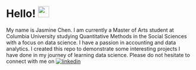 # Hello! <img src="https://raw.githubusercontent.com/MartinHeinz/MartinHeinz/master/wave.gif" width="30px">
My name is Jasmine Chen. I am currently a Master of Arts student at Columbia University studying Quantitative Methods in the Social Sciences with a focus on data science. I have a passion in accounting and data analytics. I created this repo to demonstrate some interesting projects I have done in my journey of learning data science. Please do not hesitate to connect with me on [![linkedin](https://github.com/shikhar1020jais1/Git-Social/blob/master/Icons/LinkedIn.png (LinkedIn))][4]
<!-- To Link your profile to the media buttons -->
[4]: [https://www.linkedin.com/in/jasmine-chen0122/]
